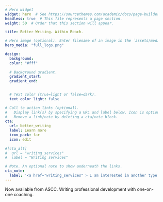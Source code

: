 ```yaml
---
# Hero widget
widget: hero  # See https://sourcethemes.com/academic/docs/page-builder/
headless: true  # This file represents a page section.
weight: 50  # Order that this section will appear.

title: Better Writing. Within Reach.

# Hero image (optional). Enter filename of an image in the `assets/media` folder.
hero_media: "full_logo.png"

design:
  background:
  color: "#fff"
  
  # Background gradient.
  gradient_start:
  gradient_end:
  

  # Text color (true=light or false=dark).
  text_color_light: false

# Call to action links (optional).
#   Display link(s) by specifying a URL and label below. Icon is optional for `[cta]`.
#   Remove a link/note by deleting a cta/note block.
cta:
  url: better_writing
  label: Learn more
  icon_pack: far
  icon: edit
  
#[cta_alt]
#  url = "writing_services"
#  label = "Writing services"

# Note. An optional note to show underneath the links.
cta_note:
  label: '<a href="writing_services" > I am interested in another type of writing help.<!-- V --></a>'
---
```


Now available from ASCC. Writing professional development with one-on-one coaching.
